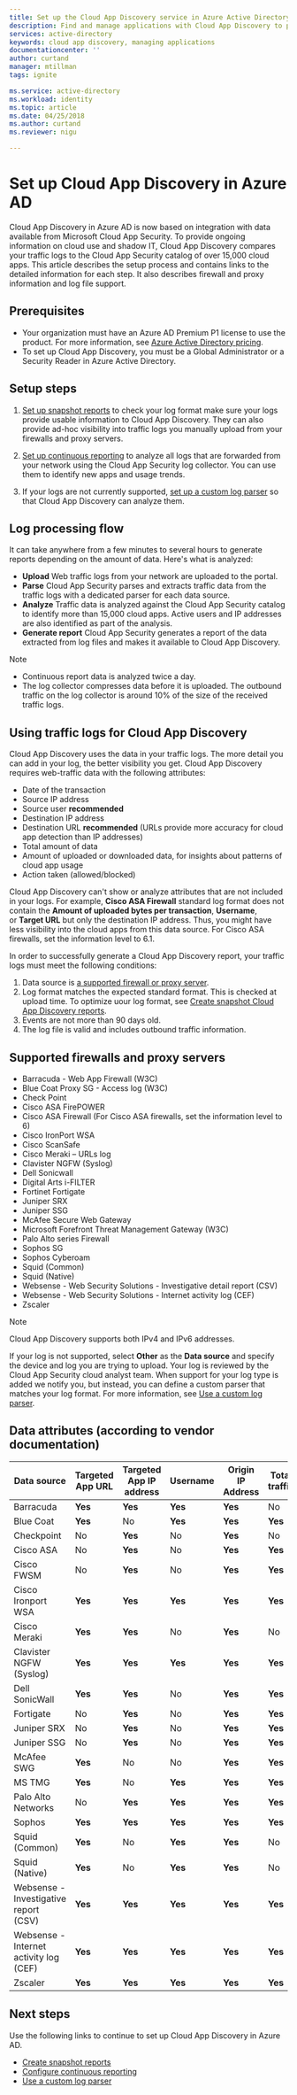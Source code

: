 ```yaml
---
title: Set up the Cloud App Discovery service in Azure Active Directory | Microsoft Docs
description: Find and manage applications with Cloud App Discovery to provide actionable information on cloud use and shadow IT.
services: active-directory
keywords: cloud app discovery, managing applications
documentationcenter: ''
author: curtand
manager: mtillman
tags: ignite

ms.service: active-directory
ms.workload: identity
ms.topic: article
ms.date: 04/25/2018
ms.author: curtand
ms.reviewer: nigu

---
```


# Set up Cloud App Discovery in Azure AD

Cloud App Discovery in Azure AD is now based on integration with data available from Microsoft Cloud App Security. To provide ongoing information on cloud use and shadow IT, Cloud App Discovery compares your traffic logs to the Cloud App Security catalog of over 15,000 cloud apps. This article describes the setup process and contains links to the detailed information for each step. It also describes firewall and proxy information and log file support.

## Prerequisites

* Your organization must have an Azure AD Premium P1 license to use the product. For more information, see [Azure Active Directory pricing](https://azure.microsoft.com/pricing/details/active-directory/).
* To set up Cloud App Discovery, you must be a Global Administrator or a Security Reader in Azure Active Directory.

## Setup steps

1. [Set up snapshot reports](cloudappdiscovery-set-up-snapshots.md) to check your log format make sure your logs provide usable information to Cloud App Discovery. They can also provide ad-hoc visibility into traffic logs you manually upload from your firewalls and proxy servers.

2. [Set up continuous reporting](https://docs.microsoft.com/cloud-app-security/discovery-docker) to analyze all logs that are forwarded from your network using the Cloud App Security log collector. You can use them to identify new apps and usage trends.

3. If your logs are not currently supported, [set up a custom log parser](https://docs.microsoft.com/cloud-app-security/custom-log-parser) so that Cloud App Discovery can analyze them.
  
## Log processing flow

It can take anywhere from a few minutes to several hours to generate reports depending on the amount of data. Here's what is analyzed:

* **Upload**
  Web traffic logs from your network are uploaded to the portal.
* **Parse**
  Cloud App Security parses and extracts traffic data from the traffic logs with a dedicated parser for each data source.
* **Analyze**
  Traffic data is analyzed against the Cloud App Security catalog to identify more than 15,000 cloud apps. Active users and IP addresses are also identified as part of the analysis.
* **Generate report**
  Cloud App Security generates a report of the data extracted from log files and makes it available to Cloud App Discovery.

> [!NOTE]
> * Continuous report data is analyzed twice a day.
> * The log collector compresses data before it is uploaded. The outbound traffic on the log collector is around 10% of the size of the received traffic logs.

## Using traffic logs for Cloud App Discovery

Cloud App Discovery uses the data in your traffic logs. The more detail you can add in your log, the better visibility you get. Cloud App Discovery requires web-traffic data with the following attributes:

* Date of the transaction
* Source IP address
* Source user **recommended**
* Destination IP address
* Destination URL **recommended** (URLs provide more accuracy for cloud app detection than IP addresses)
* Total amount of data
* Amount of uploaded or downloaded data, for insights about patterns of cloud app usage
* Action taken (allowed/blocked)

Cloud App Discovery can't show or analyze attributes that are not included in your logs. For example, **Cisco ASA Firewall** standard log format does not contain the **Amount of uploaded bytes per transaction**, **Username**, or **Target URL** but only the destination IP address. Thus, you might have less visibility into the cloud apps from this data source. For Cisco ASA firewalls, set the information level to 6.1.

In order to successfully generate a Cloud App Discovery report, your traffic logs must meet the following conditions:

1.  Data source is [a supported firewall or proxy server](#supported-firewalls-and-proxies).
2.  Log format matches the expected standard format. This is checked at upload time. To optimize uour log format, see [Create snapshot Cloud App Discovery reports](cloudappdiscovery-set-up-snapshots.md).
3.  Events are not more than 90 days old.
4.  The log file is valid and includes outbound traffic information.

## Supported firewalls and proxy servers

* Barracuda - Web App Firewall (W3C)
* Blue Coat Proxy SG - Access log (W3C)
* Check Point
* Cisco ASA FirePOWER
* Cisco ASA Firewall (For Cisco ASA firewalls, set the information level to 6)
* Cisco IronPort WSA
* Cisco ScanSafe
* Cisco Meraki – URLs log
* Clavister NGFW (Syslog)
* Dell Sonicwall
* Digital Arts i-FILTER
* Fortinet Fortigate
* Juniper SRX
* Juniper SSG
* McAfee Secure Web Gateway
* Microsoft Forefront Threat Management Gateway (W3C)
* Palo Alto series Firewall
* Sophos SG
* Sophos Cyberoam
* Squid (Common)
* Squid (Native)
* Websense - Web Security Solutions - Investigative detail report (CSV)
* Websense - Web Security Solutions - Internet activity log (CEF)
* Zscaler

> [!NOTE]
> Cloud App Discovery supports both IPv4 and IPv6 addresses.

If your log is not supported, select **Other** as the **Data source** and specify the device and log you are trying to upload. Your log is reviewed by the Cloud App Security cloud analyst team. When support for your log type is added we notify you, but instead, you can define a custom parser that matches your log format. For more information, see [Use a custom log parser](https://docs.microsoft.com/cloud-app-security/custom-log-parser).

## Data attributes (according to vendor documentation)

| Data source         | Targeted App URL | Targeted App IP address | Username | Origin IP Address | Total traffic | Uploaded bytes |
|-----------------------------------------|----------------|---------------|----------|-----------|---------------|----------------|
| Barracuda                               | **Yes**        | **Yes**       | **Yes**  | **Yes**   | No            | No             |
| Blue Coat                               | **Yes**        | No            | **Yes**  | **Yes**   | **Yes**       | **Yes**        |
| Checkpoint                              | No             | **Yes**       | No       | **Yes**   | No            | No             |
| Cisco ASA                               | No             | **Yes**       | No       | **Yes**   | **Yes**       | No             |
| Cisco FWSM                              | No             | **Yes**       | No       | **Yes**   | **Yes**       | No             |
| Cisco Ironport WSA                      | **Yes**        | **Yes**       | **Yes**  | **Yes**   | **Yes**       | **Yes**        |
| Cisco Meraki                            | **Yes**        | **Yes**       | No       | **Yes**   | No            | No             |
| Clavister NGFW (Syslog)                 | **Yes**        | **Yes**       | **Yes**  | **Yes**   | **Yes**       | **Yes**        |
| Dell SonicWall                          | **Yes**        | **Yes**       | No       | **Yes**   | **Yes**       | **Yes**        |
| Fortigate                               | No             | **Yes**       | No       | **Yes**   | **Yes**       | **Yes**        |
| Juniper SRX                             | No             | **Yes**       | No       | **Yes**   | **Yes**       | **Yes**        |
| Juniper SSG                             | No             | **Yes**       | No       | **Yes**   | **Yes**       | **Yes**        |
| McAfee SWG                              | **Yes**        | No            | No       | **Yes**   | **Yes**       | **Yes**        |
| MS TMG                                  | **Yes**        | No            | **Yes**  | **Yes**   | **Yes**       | **Yes**        |
| Palo Alto Networks                      | No             | **Yes**       | **Yes**  | **Yes**   | **Yes**       | **Yes**        |
| Sophos                                  | **Yes**        | **Yes**       | **Yes**  | **Yes**   | **Yes**       | No             |
| Squid (Common)                          | **Yes**        | No            | **Yes**  | **Yes**   | No            | **Yes**        |
| Squid (Native)                          | **Yes**        | No            | **Yes**  | **Yes**   | No            | **Yes**        |
| Websense - Investigative report (CSV)   | **Yes**        | **Yes**       | **Yes**  | **Yes**   | **Yes**       | **Yes**        |
| Websense - Internet activity log (CEF)  | **Yes**        | **Yes**       | **Yes**  | **Yes**   | **Yes**       | **Yes**        |
| Zscaler                                 | **Yes**        | **Yes**       | **Yes**  | **Yes**   | **Yes**       | **Yes**        |


## Next steps
Use the following links to continue to set up Cloud App Discovery in Azure AD.

* [Create snapshot reports](cloudappdiscovery-set-up-snapshots.md)
* [Configure continuous reporting](https://docs.microsoft.com/cloud-app-security/discovery-docker)
* [Use a custom log parser](https://docs.microsoft.comcommit/cloud-app-security/custom-log-parser)
